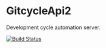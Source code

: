 GitcycleApi2
============

Development cycle automation server.

[![Build Status](https://travis-ci.org/winton/gitcycle_api2.png?branch=master)](https://travis-ci.org/winton/gitcycle_api2)